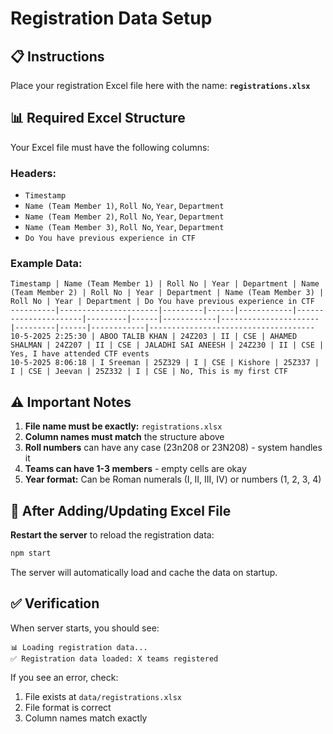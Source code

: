 # Registration Data Setup

## 📋 Instructions

Place your registration Excel file here with the name: **`registrations.xlsx`**

## 📊 Required Excel Structure

Your Excel file must have the following columns:

### Headers:
- `Timestamp`
- `Name (Team Member 1)`, `Roll No`, `Year`, `Department`
- `Name (Team Member 2)`, `Roll No`, `Year`, `Department`
- `Name (Team Member 3)`, `Roll No`, `Year`, `Department`
- `Do You have previous experience in CTF`

### Example Data:
```
Timestamp | Name (Team Member 1) | Roll No | Year | Department | Name (Team Member 2) | Roll No | Year | Department | Name (Team Member 3) | Roll No | Year | Department | Do You have previous experience in CTF
----------|----------------------|---------|------|------------|----------------------|---------|------|------------|----------------------|---------|------|------------|-------------------------------------
10-5-2025 2:25:30 | ABOO TALIB KHAN | 24Z203 | II | CSE | AHAMED SHALMAN | 24Z207 | II | CSE | JALADHI SAI ANEESH | 24Z230 | II | CSE | Yes, I have attended CTF events
10-5-2025 8:06:18 | I Sreeman | 25Z329 | I | CSE | Kishore | 25Z337 | I | CSE | Jeevan | 25Z332 | I | CSE | No, This is my first CTF
```

## ⚠️ Important Notes

1. **File name must be exactly:** `registrations.xlsx`
2. **Column names must match** the structure above
3. **Roll numbers** can have any case (23n208 or 23N208) - system handles it
4. **Teams can have 1-3 members** - empty cells are okay
5. **Year format:** Can be Roman numerals (I, II, III, IV) or numbers (1, 2, 3, 4)

## 🔄 After Adding/Updating Excel File

**Restart the server** to reload the registration data:
```bash
npm start
```

The server will automatically load and cache the data on startup.

## ✅ Verification

When server starts, you should see:
```
📊 Loading registration data...
✅ Registration data loaded: X teams registered
```

If you see an error, check:
1. File exists at `data/registrations.xlsx`
2. File format is correct
3. Column names match exactly
